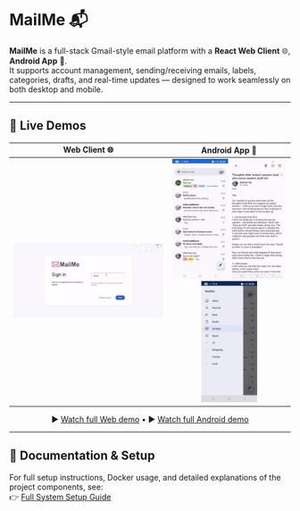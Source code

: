 # MailMe 📬

**MailMe** is a full-stack Gmail-style email platform with a **React Web Client** 🌐, **Android App** 📱.  
It supports account management, sending/receiving emails, labels, categories, drafts, and real-time updates — designed to work seamlessly on both desktop and mobile.

---

## 🎥 Live Demos


| Web Client 🌐 | Android App 📱 |
|:-------------:|:--------------:|
| <img src="wiki/images/web/web_demo.gif" alt="Web Demo" width="420"/> | <img src="wiki/images/app/ui-mailbox1.jpg" alt="Mailbox" width="100"/> <img src="wiki/images/app/ui-mail-details.jpg" alt="Mail Details" width="100"/> <img src="wiki/images/app/ui-sidebar.jpg" alt="Sidebar" width="100"/> |

<p align="center">
  ▶️ <a href="wiki/images/web/web_demo.gif">Watch full Web demo</a> • 
  ▶️ <a href="wiki/images/app/app_demo.gif">Watch full Android demo</a>
</p>

---

## 📖 Documentation & Setup

For full setup instructions, Docker usage, and detailed explanations of the project components, see:  
👉 [Full System Setup Guide](wiki/FullSystemSetup.md)
